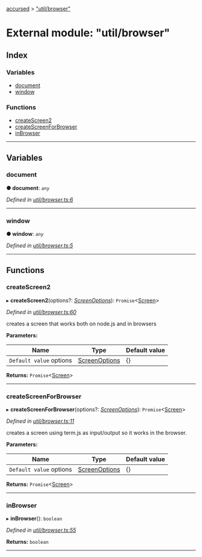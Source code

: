 [accursed](../README.md) > ["util/browser"](../modules/_util_browser_.md)

# External module: "util/browser"

## Index

### Variables

* [document](_util_browser_.md#document)
* [window](_util_browser_.md#window)

### Functions

* [createScreen2](_util_browser_.md#createscreen2)
* [createScreenForBrowser](_util_browser_.md#createscreenforbrowser)
* [inBrowser](_util_browser_.md#inbrowser)

---

## Variables

<a id="document"></a>

###  document

**● document**: *`any`*

*Defined in [util/browser.ts:6](https://github.com/cancerberoSgx/accursed/blob/978b980/src/util/browser.ts#L6)*

___
<a id="window"></a>

###  window

**● window**: *`any`*

*Defined in [util/browser.ts:5](https://github.com/cancerberoSgx/accursed/blob/978b980/src/util/browser.ts#L5)*

___

## Functions

<a id="createscreen2"></a>

###  createScreen2

▸ **createScreen2**(options?: *[ScreenOptions](_blessedtypes_.md#screenoptions)*): `Promise`<[Screen](../classes/_declarations_blessed_d_.widgets.screen.md)>

*Defined in [util/browser.ts:60](https://github.com/cancerberoSgx/accursed/blob/978b980/src/util/browser.ts#L60)*

creates a screen that works both on node.js and in browsers

**Parameters:**

| Name | Type | Default value |
| ------ | ------ | ------ |
| `Default value` options | [ScreenOptions](_blessedtypes_.md#screenoptions) |  {} |

**Returns:** `Promise`<[Screen](../classes/_declarations_blessed_d_.widgets.screen.md)>

___
<a id="createscreenforbrowser"></a>

###  createScreenForBrowser

▸ **createScreenForBrowser**(options?: *[ScreenOptions](_blessedtypes_.md#screenoptions)*): `Promise`<[Screen](../classes/_declarations_blessed_d_.widgets.screen.md)>

*Defined in [util/browser.ts:11](https://github.com/cancerberoSgx/accursed/blob/978b980/src/util/browser.ts#L11)*

creates a screen using term.js as input/output so it works in the browser.

**Parameters:**

| Name | Type | Default value |
| ------ | ------ | ------ |
| `Default value` options | [ScreenOptions](_blessedtypes_.md#screenoptions) |  {} |

**Returns:** `Promise`<[Screen](../classes/_declarations_blessed_d_.widgets.screen.md)>

___
<a id="inbrowser"></a>

###  inBrowser

▸ **inBrowser**(): `boolean`

*Defined in [util/browser.ts:55](https://github.com/cancerberoSgx/accursed/blob/978b980/src/util/browser.ts#L55)*

**Returns:** `boolean`

___

